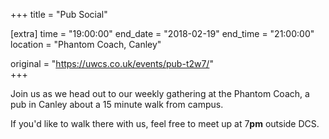 +++
title = "Pub Social"

[extra]
time = "19:00:00"
end_date = "2018-02-19"
end_time = "21:00:00"
location = "Phantom Coach, Canley"

original = "https://uwcs.co.uk/events/pub-t2w7/"    
+++

Join us as we head out to our weekly gathering at the Phantom Coach, a pub in Canley about a 15 minute walk from campus.

  

If you'd like to walk there with us, feel free to meet up at 7**pm** outside DCS.


